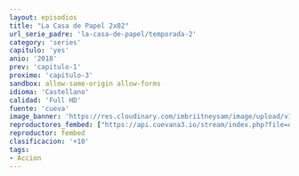 ```yaml
---
layout: episodios
title: "La Casa de Papel 2x02"
url_serie_padre: 'la-casa-de-papel/temporada-2'
category: 'series'
capitulo: 'yes'
anio: '2018'
prev: 'capitulo-1'
proximo: 'capitulo-3'
sandbox: allow-same-origin allow-forms
idioma: 'Castellano'
calidad: 'Full HD'
fuente: 'cueva'
image_banner: 'https://res.cloudinary.com/imbriitneysam/image/upload/v1546638641/casa-2-banner-min.jpg'
reproductores_fembed: ["https://api.cuevana3.io/stream/index.php?file=ek5lbm9xYWNrS0xYMTZLa2xNbkdvY3ZTb3BtZng4TGp6ZFpobGFMUGtPSFQxYWFYWU1QUDFORGNwcVpnbEplc2xaTnJZSlRTMGViVTBxZGdsdEhPb3RqWGFXWnBtcFNsbHNKMmM0YTJ3THVvd29aaVpjR21vNWJDaFhlSndaV2gwZE5uVmFuRHpkekkwbmVYcHNiR3JaV1lhMlZwbTVlbW01TnlvcUxWMWRMWTNLT1hjTlhHNWMzSQ","Castellano","https://jplayer.club/v/4mgy3fzlqpy0ggz","Castellano","https://www.seriemega.site/v/zzgxqtjrr8x-1rk","Subtitulado"]
reproductor: fembed
clasificacion: '+10'
tags:
- Accion
---
```











